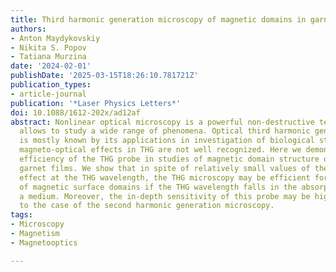 ```yaml
---
title: Third harmonic generation microscopy of magnetic domains in garnet films
authors:
- Anton Maydykovskiy
- Nikita S. Popov
- Tatiana Murzina
date: '2024-02-01'
publishDate: '2025-03-15T18:26:10.781721Z'
publication_types:
- article-journal
publication: '*Laser Physics Letters*'
doi: 10.1088/1612-202x/ad12af
abstract: Nonlinear optical microscopy is a powerful non-destructive technique that
  allows to study a wide range of phenomena. Optical third harmonic generation (THG)
  is mostly known by its applications in investigation of biological structures, while
  magneto-optical effects in THG are not well recognized. Here we demonstrate high
  efficiency of the THG probe in studies of magnetic domain structure of epitaxial
  garnet films. We show that in spite of relatively small values of the magneto-optical
  effect at the THG wavelength, the THG microscopy may be efficient for the characterization
  of magnetic surface domains if the THG wavelength falls in the absorption band of
  a medium. Moreover, the in-depth sensitivity of this probe may be higher as compared
  to the case of the second harmonic generation microscopy.
tags:
- Microscopy
- Magnetism
- Magnetooptics

---
```

